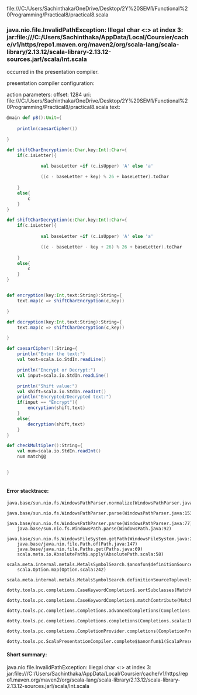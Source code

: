 file:///C:/Users/Sachinthaka/OneDrive/Desktop/2Y%20SEM1/Functional%20Programming/Practical8/practical8.scala
### java.nio.file.InvalidPathException: Illegal char <:> at index 3: jar:file:///C:/Users/Sachinthaka/AppData/Local/Coursier/cache/v1/https/repo1.maven.org/maven2/org/scala-lang/scala-library/2.13.12/scala-library-2.13.12-sources.jar!/scala/Int.scala

occurred in the presentation compiler.

presentation compiler configuration:


action parameters:
offset: 1284
uri: file:///C:/Users/Sachinthaka/OneDrive/Desktop/2Y%20SEM1/Functional%20Programming/Practical8/practical8.scala
text:
```scala
@main def p8():Unit={
    
    println(caesarCipher())

}

def shiftCharEncryption(c:Char,key:Int):Char={
    if(c.isLetter){
        
             val baseLetter =if (c.isUpper) 'A' else 'a'

             ((c - baseLetter + key) % 26 + baseLetter).toChar
       
    }    
    else{
        c
    }
}

def shiftCharDecryption(c:Char,key:Int):Char={
    if(c.isLetter){
        
             val baseLetter =if (c.isUpper) 'A' else 'a'

             ((c - baseLetter - key + 26) % 26 + baseLetter).toChar
       
    }    
    else{
        c
    }
}


def encryption(key:Int,text:String):String={
    text.map(c => shiftCharEncryption(c,key))

}

def decryption(key:Int,text:String):String={
    text.map(c => shiftCharDecryption(c,key))

}

def caesarCipher():String={
    println("Enter the text:")
    val text=scala.io.StdIn.readLine()

    println("Encrypt or Decrypt:")
    val input=scala.io.StdIn.readLine()

    println("Shift value:")
    val shift=scala.io.StdIn.readInt()
    println("Encrypted/Decrypted text:")
    if(input == "Encrypt"){
        encryption(shift,text)
    }
    else{
        decryption(shift,text)
    }
}

def checkMultipler():String={
    val num=scala.io.StdIn.readInt()
    num match@@


}



```



#### Error stacktrace:

```
java.base/sun.nio.fs.WindowsPathParser.normalize(WindowsPathParser.java:182)
	java.base/sun.nio.fs.WindowsPathParser.parse(WindowsPathParser.java:153)
	java.base/sun.nio.fs.WindowsPathParser.parse(WindowsPathParser.java:77)
	java.base/sun.nio.fs.WindowsPath.parse(WindowsPath.java:92)
	java.base/sun.nio.fs.WindowsFileSystem.getPath(WindowsFileSystem.java:232)
	java.base/java.nio.file.Path.of(Path.java:147)
	java.base/java.nio.file.Paths.get(Paths.java:69)
	scala.meta.io.AbsolutePath$.apply(AbsolutePath.scala:58)
	scala.meta.internal.metals.MetalsSymbolSearch.$anonfun$definitionSourceToplevels$2(MetalsSymbolSearch.scala:70)
	scala.Option.map(Option.scala:242)
	scala.meta.internal.metals.MetalsSymbolSearch.definitionSourceToplevels(MetalsSymbolSearch.scala:69)
	dotty.tools.pc.completions.CaseKeywordCompletion$.sortSubclasses(MatchCaseCompletions.scala:326)
	dotty.tools.pc.completions.CaseKeywordCompletion$.matchContribute(MatchCaseCompletions.scala:276)
	dotty.tools.pc.completions.Completions.advancedCompletions(Completions.scala:307)
	dotty.tools.pc.completions.Completions.completions(Completions.scala:109)
	dotty.tools.pc.completions.CompletionProvider.completions(CompletionProvider.scala:90)
	dotty.tools.pc.ScalaPresentationCompiler.complete$$anonfun$1(ScalaPresentationCompiler.scala:146)
```
#### Short summary: 

java.nio.file.InvalidPathException: Illegal char <:> at index 3: jar:file:///C:/Users/Sachinthaka/AppData/Local/Coursier/cache/v1/https/repo1.maven.org/maven2/org/scala-lang/scala-library/2.13.12/scala-library-2.13.12-sources.jar!/scala/Int.scala